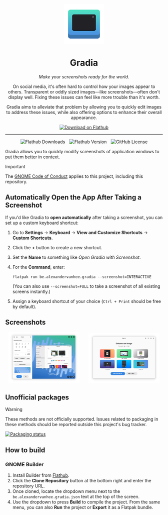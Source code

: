 <p align="center">
  <img src="data/icons/hicolor/scalable/apps/be.alexandervanhee.gradia.svg" alt="Gradia Logo" height="128">
</p>

<h1 align="center">Gradia</h1>
<p align="center"><em>Make your screenshots ready for the world.</em></p>

<p align="center">
  On social media, it's often hard to control how your images appear to others.
  Transparent or oddly sized images—like screenshots—often don't display well.
  Fixing these issues can feel like more trouble than it's worth.
</p>

<p align="center">
  Gradia aims to alleviate that problem by allowing you to quickly edit images to address these issues,
  while also offering options to enhance their overall appearance.
</p>

<p align="center">
  <a href="https://flathub.org/apps/be.alexandervanhee.gradia">
    <img width="190" alt="Download on Flathub" src="https://flathub.org/api/badge?locale=en" />
  </a>
</p>


---
<p align="center" style="display: flex; justify-content: center; gap: 1em; flex-wrap: wrap;">
  <img alt="Flathub Downloads" src="https://img.shields.io/flathub/downloads/be.alexandervanhee.gradia?logoColor=%234ec9a2&label=Flathub%20installs" />
  <img alt="Flathub Version" src="https://img.shields.io/flathub/v/be.alexandervanhee.gradia?label=Flathub%20version" />
  <img alt="GitHub License" src="https://img.shields.io/github/license/AlexanderVanhee/Gradia" />
</p>


Gradia allows you to quickly modify screenshots of application windows to put them better in context.

> [!IMPORTANT]
> The [GNOME Code of Conduct](https://conduct.gnome.org) applies to this project, including this repository.
## Automatically Open the App After Taking a Screenshot

If you'd like Gradia to **open automatically** after taking a screenshot, you can set up a custom keyboard shortcut:

1. Go to **Settings** → **Keyboard** → **View and Customize Shortcuts** → **Custom Shortcuts**.
2. Click the **+** button to create a new shortcut.
3. Set the **Name** to something like *Open Gradia with Screenshot*.
4. For the **Command**, enter:

   ```
   flatpak run be.alexandervanhee.gradia --screenshot=INTERACTIVE
   ```
   (You can also use `--screenshot=FULL` to take a screenshot of all existing screens instantly.)
5. Assign a keyboard shortcut of your choice (`Ctrl + Print` should be free by default).

## Screenshots

<p align="center">
  <img src="screenshots/showcase.webp" alt="Showcase screenshot" style="width:45%; margin-right: 5%;">
  <img src="screenshots/home.webp" alt="Home screenshot" style="width:45%;">
</p>

## Unofficial packages
> [!WARNING]
> These methods are not officially supported. Issues related to packaging in these methods should be reported outside this project's bug tracker.

[![Packaging status](https://repology.org/badge/vertical-allrepos/gradia.svg)](https://repology.org/project/gradia/versions)

## How to build

### GNOME Builder

1. Install Builder from [Flathub](https://flathub.org/apps/org.gnome.Builder).
2. Click the **Clone Repository** button at the bottom right and enter the repository URL.
3. Once cloned, locate the dropdown menu next to the `be.alexandervanhee.gradia.json` text at the top of the screen.
4. Use the dropdown to press **Build** to compile the project. From the same menu, you can also **Run** the project or **Export** it as a Flatpak bundle.
